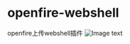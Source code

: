 # openfire-webshell
openfire上传webshell插件
![Image text](https://github.com/htchina/openfire-webshell/blob/master/KS%5BSA~%7DMB71A061N%60RQR~3N.png)
